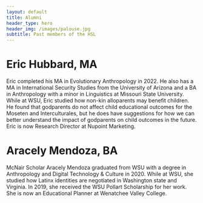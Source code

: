 ```yaml
---
layout: default
title: Alumni
header_type: hero
header_img: /images/palouse.jpg
subtitle: Past members of the HSL
---
```


[//]: # ( * This line is needed, but won't appear. Replace '*' with '1' to create a numbered list.)
[//]: # ({:toc})

# Eric Hubbard, MA
Eric completed his MA in Evolutionary Anthropology in 2022. He also has a MA in International Security Studies from the University of Arizona and a BA in Anthropology with a minor in Linguistics at Missouri State University. While at WSU, Eric studied how non-kin alloparents may benefit children. He found that godparents do not affect child educational outcomes for the Moseten and Interculturales, but he does have suggestions for how we can better understand the impact of godparents on child outcomes in the future. Eric is now Research Director at Nupoint Marketing.

# Aracely Mendoza, BA
McNair Scholar Aracely Mendoza graduated from WSU with a degree in Anthropology and Digital Technology & Culture in 2020. While at WSU, she studied how Latinx identities are negotiated in Washington state and Virginia. In 2019, she received the WSU Pollart Scholarship for her work. She is now an Educational Planner at Wenatchee Valley College.
